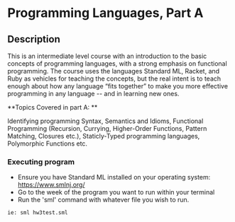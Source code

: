# Programming Languages, Part A

## Description
This is an intermediate level course with an introduction to the basic concepts of programming languages, with a strong emphasis on functional programming. 
The course uses the languages Standard ML, Racket, and Ruby as vehicles for teaching the concepts, but the real intent is to teach enough about how any language “fits together” 
to make you more effective programming in any language -- and in learning new ones.

**Topics Covered in part A: **

Identifying programming Syntax, Semantics and Idioms, Functional Programming (Recursion, Currying, Higher-Order Functions, Pattern Matching, Closures etc.),
Staticly-Typed programming languages, Polymorphic Functions etc.

### Executing program

* Ensure you have Standard ML installed on your operating system: https://www.smlnj.org/
* Go to the week of the program you want to run within your terminal
* Run the 'sml' command with whatever file you wish to run.
```
ie: sml hw3test.sml
```
